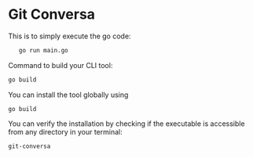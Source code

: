 # Git Conversa

This is to simply execute the go code:

```sh
   go run main.go
```

Command to build your CLI tool:

```sh
go build
```

You can install the tool globally using

```ssh
go build
```

You can verify the installation by checking if the executable is accessible from any directory in your terminal:

```sh
git-conversa
```
